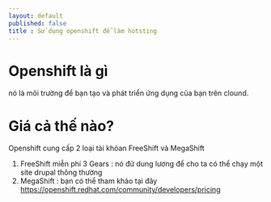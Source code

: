 ```yaml
---
layout: default
published: false
title : Sử dụng openshift để làm hotsting
---
```


# Openshift là gì

nó là môi trường để bạn tạo và phát triển ứng dụng của bạn trên clound.

# Giá cả thế nào?
 Openshift cung cấp 2 loại tài khỏan FreeShift và MegaShift
 
1. FreeShift miễn phí 3 Gears : nó đử dung lương để cho ta có thể chạy một site drupal thông thường
2. MegaShift : bạn có thể tham khảo tại đây https://openshift.redhat.com/community/developers/pricing
